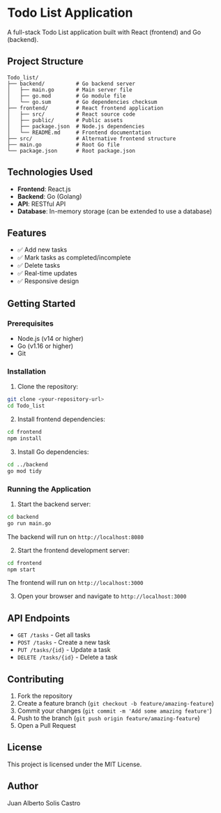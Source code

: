 # Todo List Application

A full-stack Todo List application built with React (frontend) and Go (backend).

## Project Structure

```
Todo_list/
├── backend/          # Go backend server
│   ├── main.go       # Main server file
│   ├── go.mod        # Go module file
│   └── go.sum        # Go dependencies checksum
├── frontend/         # React frontend application
│   ├── src/          # React source code
│   ├── public/       # Public assets
│   ├── package.json  # Node.js dependencies
│   └── README.md     # Frontend documentation
├── src/              # Alternative frontend structure
├── main.go           # Root Go file
└── package.json      # Root package.json
```

## Technologies Used

- **Frontend**: React.js
- **Backend**: Go (Golang)
- **API**: RESTful API
- **Database**: In-memory storage (can be extended to use a database)

## Features

- ✅ Add new tasks
- ✅ Mark tasks as completed/incomplete
- ✅ Delete tasks
- ✅ Real-time updates
- ✅ Responsive design

## Getting Started

### Prerequisites

- Node.js (v14 or higher)
- Go (v1.16 or higher)
- Git

### Installation

1. Clone the repository:
```bash
git clone <your-repository-url>
cd Todo_list
```

2. Install frontend dependencies:
```bash
cd frontend
npm install
```

3. Install Go dependencies:
```bash
cd ../backend
go mod tidy
```

### Running the Application

1. Start the backend server:
```bash
cd backend
go run main.go
```
The backend will run on `http://localhost:8080`

2. Start the frontend development server:
```bash
cd frontend
npm start
```
The frontend will run on `http://localhost:3000`

3. Open your browser and navigate to `http://localhost:3000`

## API Endpoints

- `GET /tasks` - Get all tasks
- `POST /tasks` - Create a new task
- `PUT /tasks/{id}` - Update a task
- `DELETE /tasks/{id}` - Delete a task

## Contributing

1. Fork the repository
2. Create a feature branch (`git checkout -b feature/amazing-feature`)
3. Commit your changes (`git commit -m 'Add some amazing feature'`)
4. Push to the branch (`git push origin feature/amazing-feature`)
5. Open a Pull Request

## License

This project is licensed under the MIT License.

## Author

Juan Alberto Solis Castro 